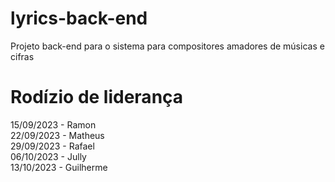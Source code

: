 # lyrics-back-end

Projeto back-end para o sistema para compositores amadores de músicas e cifras

# Rodízio de liderança

15/09/2023 - Ramon <br/>
22/09/2023 - Matheus <br/>
29/09/2023 - Rafael <br/>
06/10/2023 - Jully <br/>
13/10/2023 - Guilherme
